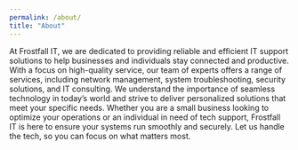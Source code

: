 ```yaml
---
permalink: /about/
title: "About"
---
```


At Frostfall IT, we are dedicated to providing reliable and efficient IT support solutions to help businesses and individuals stay connected and productive. With a focus on high-quality service, our team of experts offers a range of services, including network management, system troubleshooting, security solutions, and IT consulting. We understand the importance of seamless technology in today’s world and strive to deliver personalized solutions that meet your specific needs. Whether you are a small business looking to optimize your operations or an individual in need of tech support, Frostfall IT is here to ensure your systems run smoothly and securely. Let us handle the tech, so you can focus on what matters most.